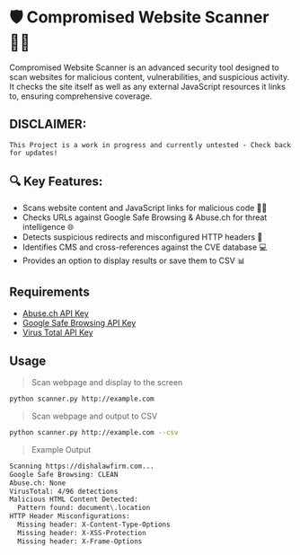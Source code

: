 # 🛡️ Compromised Website Scanner 🕵️‍♂️
Compromised Website Scanner is an advanced security tool designed to scan websites for malicious content, vulnerabilities, and suspicious activity. It checks the site itself as well as any external JavaScript resources it links to, ensuring comprehensive coverage.

## DISCLAIMER:

`This Project is a work in progress and currently untested - Check back for updates!`

## 🔍 Key Features:

* Scans website content and JavaScript links for malicious code 🧑‍💻
* Checks URLs against Google Safe Browsing & Abuse.ch for threat intelligence 🌐
* Detects suspicious redirects and misconfigured HTTP headers 🔄
* Identifies CMS and cross-references against the CVE database 💻
* Provides an option to display results or save them to CSV 📊

## Requirements

* [Abuse.ch API Key](https://urlhaus-api.abuse.ch/)
* [Google Safe Browsing API Key](https://developers.google.com/safe-browsing/v4)
* [Virus Total API Key](https://docs.virustotal.com/reference/overview)

## Usage

> Scan webpage and display to the screen

```bash
python scanner.py http://example.com
```

> Scan webpage and output to CSV

```bash
python scanner.py http://example.com --csv
```

> Example Output

```bash
Scanning https://dishalawfirm.com...
Google Safe Browsing: CLEAN
Abuse.ch: None
VirusTotal: 4/96 detections
Malicious HTML Content Detected:
  Pattern found: document\.location
HTTP Header Misconfigurations:
  Missing header: X-Content-Type-Options
  Missing header: X-XSS-Protection
  Missing header: X-Frame-Options
```
